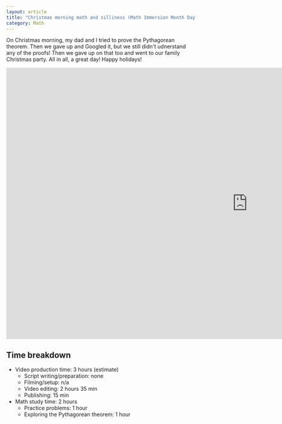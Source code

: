 ```yaml
---
layout: article
title: "Christmas morning math and silliness (Math Immersion Month Day 25)"
category: Math
---
```


On Christmas morning, my dad and I tried to prove the Pythagorean theorem. Then we gave up and Googled it, but we still didn't udnerstand any of the proofs! Then we gave up on that too and went to our family Christmas party. All in all, a great day! Happy holidays!

<iframe width="1280" height="720" src="https://www.youtube.com/embed/VtslXD37zJA" frameborder="0" allowfullscreen></iframe>

## Time breakdown

- Video production time: 3 hours (estimate)
  - Script writing/preparation: none
  - Filming/setup: n/a
  - Video editing: 2 hours 35 min
  - Publishing: 15 min
- Math study time: 2 hours
  - Practice problems: 1 hour
  - Exploring the Pythagorean theorem: 1 hour